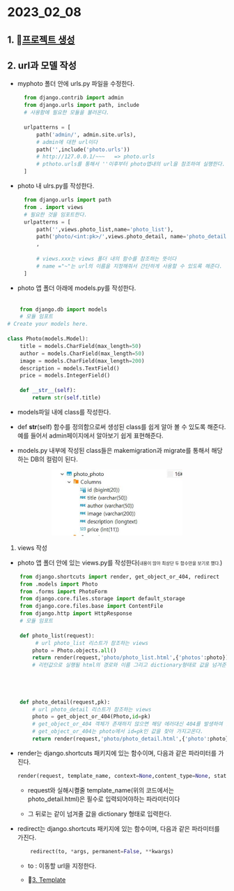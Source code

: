 # 2023_02_08
## 1. 🔗[프로젝트 생성](./2023_02_07.md)
   
## 2. url과 모델 작성 
* myphoto 폴더 안에 urls.py 파일을 수정한다.
  
  ```python
    from django.contrib import admin
    from django.urls import path, include
    # 사용함에 필요한 모듈을 불러온다.

    urlpatterns = [
        path('admin/', admin.site.urls),
        # admin에 대한 url이다
        path('',include('photo.urls'))
        # http://127.0.0.1/~~~   => photo.urls
        # pthoto.urls를 통해서 ''이후부터 photo앱내의 url을 참조하여 실행한다.
    ]
  ```
* photo 내 ulrs.py를 작성한다.
  ```python
    from django.urls import path
    from . import views
    # 필요한 것을 임포트한다.
    urlpatterns = [
        path('',views.photo_list,name='photo_list'),
        path('photo/<int:pk>/',views.photo_detail, name='photo_detail'),
        ,
        
        # views.xxx는 views 폴더 내의 함수를 참조하는 뜻이다
        # name ="~"는 url의 이름을 지정해줘서 간단하게 사용할 수 있도록 해준다.
    ]
  ```
* photo 앱 폴더 아래에 models.py를 작성한다.

  
```python

    from django.db import models
    # 모듈 임포트
# Create your models here.

class Photo(models.Model):
    title = models.CharField(max_length=50)
    author = models.CharField(max_length=50)
    image = models.CharField(max_length=200)
    description = models.TextField()
    price = models.IntegerField()

    def __str__(self):
        return str(self.title)
```
  * models파일 내에 class를 작성한다.
  *  def __str__(self) 함수를 정의함으로써 생성된 class를 쉽게 알아 볼 수 있도록 해준다. 예를 들어서 admin페이지에서 알아보기 쉽게 표현해준다.

  * models.py 내부에 작성된 class들은 makemigration과 migrate를 통해서 해당하는 DB의 컬럼이 된다.
<p align="center"><img src='./image/mariaDB.JPG' width='300'></p>

1. views 작성
* photo 앱 폴더 안에 있는 views.py를 작성한다(<span style="font-size: 10px">내용이 많아 최상단 두 함수만을 보기로 했다.</span>)

```python
    from django.shortcuts import render, get_object_or_404, redirect
    from .models import Photo
    from .forms import PhotoForm
    from django.core.files.storage import default_storage
    from django.core.files.base import ContentFile
    from django.http import HttpResponse
    # 모듈 임포트

    def photo_list(request):
         # url photo_list 리스트가 참조하는 views
        photo = Photo.objects.all()
        return render(request,'photo/photo_list.html',{'photos':photo})
        # 리턴값으로 실행될 html의 경로와 이름 그리고 dictionary형태로 값을 넘겨준다.
        

       
       
    def photo_detail(request,pk):
        # url photo_detail 리스트가 참조하는 views
        photo = get_object_or_404(Photo,id=pk)
        # get_object_or_404 객체가 존재하지 않으면 해당 에러대신 404를 발생하여 알려준다.
        # get_object_or_404는 photo에서 id=pk인 값을 찾아 가지고온다.
        return render(request,'photo/photo_detail.html',{'photo':photo})
```
* render는 django.shortcuts 패키지에 있는 함수이며, 다음과 같은 파라미터를 가진다.
   ```python
   render(request, template_name, context=None,content_type=None, status=None, using=None)
   ```
  * request와 실해시켤줄 template_name(위의 코드에서는 photo_detail.html)은 필수로 입력되어야하는 파라미터이다
  
  * 그 뒤로는 같이 넘겨줄 값을 dictionary 형태로 입력한다. 

* redirect는 django.shortcuts 패키지에 있는 함수이며, 다음과 같은 파라미터를 가진다.

    ```python
        redirect(to, *args, permanent=False, **kwargs)
    ```
    * to : 이동할 url을 지정한다.
    
    * 🔗[3. Template](./source/django/myphoto/photo/templates/photo/) 